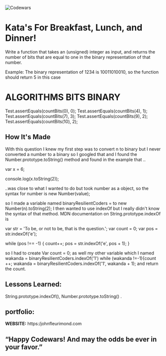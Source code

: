![Codewars](img/bitCounting.png)

# Kata's For Breakfast, Lunch, and Dinner!
Write a function that takes an (unsigned) integer as input, and returns the number of bits that are equal to one in the binary representation of that number.

Example: The binary representation of 1234 is 10011010010, so the function should return 5 in this case

# ALGORITHMS BITS  BINARY

Test.assertEquals(countBits(0), 0);
Test.assertEquals(countBits(4), 1);
Test.assertEquals(countBits(7), 3);
Test.assertEquals(countBits(9), 2);
Test.assertEquals(countBits(10), 2);

## How It's Made
With this question I knew my first step was to convert n to binary but I never converted a number to a binary so I googled that and I found the Number.prototype.toString() method and found in the example that ..

var x = 6;

console.log(x.toString(2));      

..was close to what I wanted to do but took number as a object, so the syntax for number is new Number(value);

so I made a variable named binaryResilientCoders = to new Number(n).toString(2); I then wanted to use indexOf but I really didn't know the syntax of that method. MDN documentation on String.prototype.indexOf is

var str = 'To be, or not to be, that is the question.';
var count = 0;
var pos = str.indexOf('e');

while (pos !== -1) {
  count++;
  pos = str.indexOf('e', pos + 1);
}

 so I had to create Var count = 0; as well my other variable which I named wakanda = binaryResilientCoders.indexOf('1') while (wakanda !=-1){count ++; wakanda = binaryResilientCoders.indexOf('1', wakanda + 1); and return the count.

## Lessons Learned:
String.prototype.indexOf(), Number.prototype.toString() .

## portfolio:

**WEBSITE:** https:/johnfleurimond.com



## “Happy Codewars! And may the odds be ever in your favor.”
